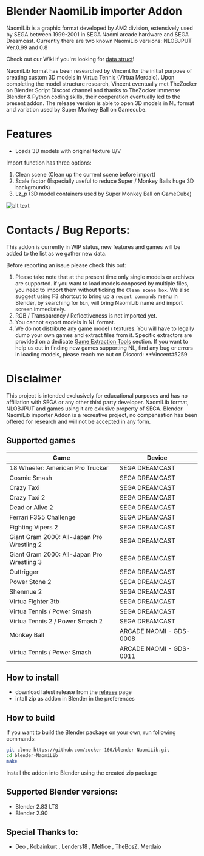 # Blender NaomiLib importer Addon

NaomiLib is a graphic format developed by AM2 division, extensively used by SEGA between 1999-2001 in SEGA Naomi arcade hardware and SEGA Dreamcast.
Currently there are two known NaomiLib versions: NLOBJPUT Ver.0.99 and 0.8

Check out our Wiki if you're looking for [data struct](https://github.com/zocker-160/blender-NaomiLib/wiki/NLObj-Format-Data)!

NaomiLib format has been researched by Vincent for the initial purpose of creating custom 3D models in Virtua Tennis (Virtua Merdaio). Upon completing the model structure research, Vincent eventually met TheZocker on Blender Script Discord channel and thanks to TheZocker immense Blender & Python coding skills, their cooperation eventually led to the present addon.
The release version is able to open 3D models in NL format and variation used by Super Monkey Ball on Gamecube.

# Features

- Loads 3D models with original texture U/V

Import function has three options:

1. Clean scene (Clean up the current scene before import)
2. Scale factor (Especially useful to reduce Super / Monkey Balls huge 3D backgrounds)
3. Lz_p (3D model containers used by Super Monkey Ball on GameCube)

![alt text](https://i.imgur.com/dg4QDzU.png)

# Contacts / Bug Reports:

This addon is currently in WIP status, new features and games will be added to the list as we gather new data.

Before reporting an issue please check this out:

1. Please take note that at the present time only single models or archives are supported. if you want to load models conposed by multiple files, you need to import them without ticking the `Clean scene box`.
   We also suggest using F3 shortcut to bring up a  `recent commands` menu in Blender, by searching for `bin`, will bring NaomiLib name and import screen immediately.
2. RGB / Transparency / Reflectiveness is not imported yet.
3. You cannot export models in NL format.
4. We do not distribute any game model / textures. You will have to legally dump your own games and extract files from it. Specific extractors are provided on a dedicate [Game Extraction Tools](https://github.com/zocker-160/blender-NaomiLib/tree/master/Game_Extraction_Tools) section.
If you want to help us out in finding new games supporting NL, find any bug or errors in loading models, please reach me out on Discord: **Vincent#5259

# Disclaimer

This project is intended exclusively for educational purposes and has no affiliation with SEGA or any other third party developer. NaomiLib format, NLOBJPUT and games using it are exlusive property of SEGA. Blender NaomiLib importer Addon is a recreative project, no compensation has been offered for research and will not be accepted in any form.

## Supported games

| Game                                       | Device                  |
| ------------------------------------------ | ----------------------- |
| 18 Wheeler: American Pro Trucker           | SEGA DREAMCAST          |
| Cosmic Smash                               | SEGA DREAMCAST          |
| Crazy Taxi                                 | SEGA DREAMCAST          |
| Crazy Taxi 2                               | SEGA DREAMCAST          |
| Dead or Alive 2                            | SEGA DREAMCAST          |
| Ferrari F355 Challenge                     | SEGA DREAMCAST          |
| Fighting Vipers 2                          | SEGA DREAMCAST          |
| Giant Gram 2000: All-Japan Pro Wrestling 2 | SEGA DREAMCAST          |
| Giant Gram 2000: All-Japan Pro Wrestling 3 | SEGA DREAMCAST          |
| Outtrigger                                 | SEGA DREAMCAST          |
| Power Stone 2                              | SEGA DREAMCAST          |
| Shenmue 2                                  | SEGA DREAMCAST          |
| Virtua Fighter 3tb                         | SEGA DREAMCAST          |
| Virtua Tennis / Power Smash                | SEGA DREAMCAST          |
| Virtua Tennis 2 / Power Smash 2            | SEGA DREAMCAST          |
| Monkey Ball                                | ARCADE NAOMI - GDS-0008 |
| Virtua Tennis / Power Smash                | ARCADE NAOMI - GDS-0011 |

## How to install

- download latest release from the [release](https://github.com/zocker-160/blender-NaomiLib/releases) page
- intall zip as addon in Blender in the preferences

## How to build

If you want to build the Blender package on your own, run following commands:

```bash
git clone https://github.com/zocker-160/blender-NaomiLib.git
cd blender-NaomiLib
make
```

Install the addon into Blender using the created zip package

## Supported Blender versions:

- Blender 2.83 LTS
- Blender 2.90

## Special Thanks to:

- Deo , Kobainkurt , Lenders18 , Melfice , TheBosZ, Merdaio
